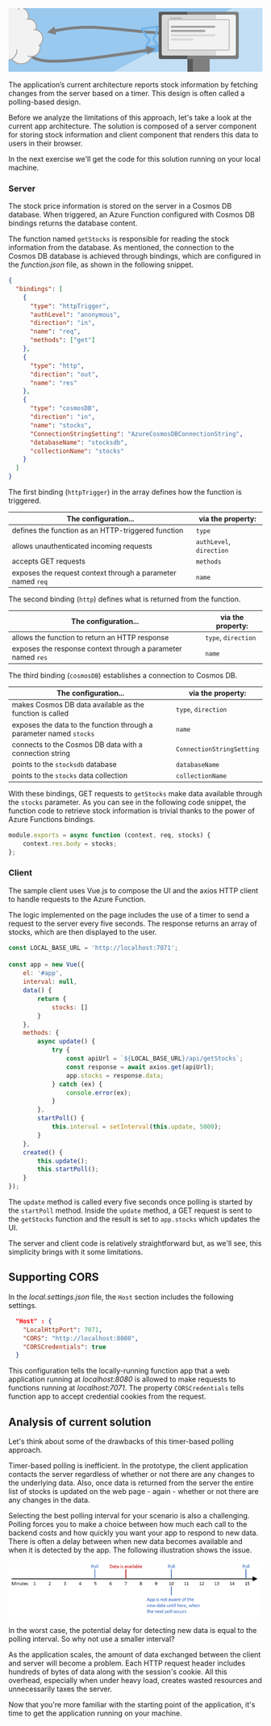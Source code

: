 ![Polling-based web application](../media/serverless-app-polling-concept.png)

The application’s current architecture reports stock information by fetching changes from the server based on a timer. This design is often called a polling-based design.  

Before we analyze the limitations of this approach, let's take a look at the current app architecture. The solution is composed of a server component for storing stock information and client component that renders this data to users in their browser. 

In the next exercise we'll get the code for this solution running on your local machine. 

### Server

The stock price information is stored on the server in a Cosmos DB database. When triggered, an Azure Function configured with Cosmos DB bindings returns the database content.

The function named `getStocks` is responsible for reading the stock information from the database. As mentioned, the connection to the Cosmos DB database is achieved through bindings, which are configured in the *function.json* file, as shown in the following snippet.

```json
{
  "bindings": [
    {
      "type": "httpTrigger",
      "authLevel": "anonymous",
      "direction": "in",
      "name": "req",
      "methods": ["get"]
    },
    {
      "type": "http",
      "direction": "out",
      "name": "res"
    },
    {
      "type": "cosmosDB",
      "direction": "in",
      "name": "stocks",
      "ConnectionStringSetting": "AzureCosmosDBConnectionString",
      "databaseName": "stocksdb",
      "collectionName": "stocks"
    }
  ]
}
```

The first binding (`httpTrigger`) in the array defines how the function is triggered.

| The configuration...                                        | via the property:        |
| ----------------------------------------------------------- | ------------------------ |
| defines the function as an HTTP-triggered function          | `type`                   |
| allows unauthenticated incoming requests                    | `authLevel`, `direction` |
| accepts GET requests                                        | `methods`                |
| exposes the request context through a parameter named `req` | `name`                   |

The second binding (`http`) defines what is returned from the function.

| The configuration...                                         | via the property:   |
| ------------------------------------------------------------ | ------------------- |
| allows the function to return an HTTP response               | `type`, `direction` |
| exposes the response context through a parameter named `res` | `name`              |

The third binding (`cosmosDB`) establishes a connection to Cosmos DB. 

| The configuration...                                         | via the property:         |
| ------------------------------------------------------------ | ------------------------- |
| makes Cosmos DB data available as the function is called     | `type`, `direction`       |
| exposes the data to the function through a parameter named `stocks` | `name`                    |
| connects to the Cosmos DB data with a connection string      | `ConnectionStringSetting` |
| points to the `stocksdb` database                          | `databaseName`            |
| points to the `stocks` data collection                       | `collectionName`          |

With these bindings, GET requests to `getStocks` make data available through the `stocks` parameter. As you can see in the following code snippet, the function code to retrieve stock information is trivial thanks to the power of Azure Functions bindings. 

```javascript
module.exports = async function (context, req, stocks) {
    context.res.body = stocks;
};
```

### Client

The sample client uses Vue.js to compose the UI and the axios HTTP client to handle requests to the Azure Function.

<!--
    REVIEW:
    I removed the note about Vue.js because is was too apologetic and unnecessary

    CONCLUSION:
    Acknowledged
-->

The logic implemented on the page includes the use of a timer to send a request to the server every five seconds. The response returns an array of stocks, which are then displayed to the user.

```javascript
const LOCAL_BASE_URL = 'http://localhost:7071';

const app = new Vue({
    el: '#app',
    interval: null,
    data() {
        return {
            stocks: []
        }
    },
    methods: {
        async update() {
            try {
                const apiUrl = `${LOCAL_BASE_URL}/api/getStocks`;
                const response = await axios.get(apiUrl);
                app.stocks = response.data;
            } catch (ex) {
                console.error(ex);
            }
        },
        startPoll() {
            this.interval = setInterval(this.update, 5000);
        }
    },
    created() {
        this.update();
        this.startPoll();
    }
});
```

The `update` method is called every five seconds once polling is started by the `startPoll` method. Inside the `update` method, a GET request is sent to the `getStocks` function and the result is set to `app.stocks` which updates the UI.

The server and client code is relatively straightforward but, as we'll see, this simplicity brings with it some limitations.

## Supporting CORS

<!-- 
    REVIEW:
    This section is very specific to running the app locally, whereas the analysis and setup aren't. I would consider placing this closer to the actual running of the app locally

    CONCLUSION:
    We decided to keep it as-is in order to avoid a large-scale content refactoring.
-->

In the *local.settings.json* file, the `Host` section includes the following settings.

```json
  "Host" : {
    "LocalHttpPort": 7071,
    "CORS": "http://localhost:8080",
    "CORSCredentials": true
  }
```

This configuration tells the locally-running function app that a web application running at *localhost:8080* is allowed to make requests to functions running at *localhost:7071*. The property `CORSCredentials` tells function app to accept credential cookies from the request.

## Analysis of current solution

Let's think about some of the drawbacks of this timer-based polling approach.

Timer-based polling is inefficient. In the prototype, the client application contacts the server regardless of whether or not there are any changes to the underlying data. Also, once data is returned from the server the entire list of stocks is updated on the web page - again - whether or not there are any changes in the data.

Selecting the best polling interval for your scenario is also a challenging. Polling forces you to make a choice between how much each call to the backend costs and how quickly you want your app to respond to new data. There is often a delay between when new data becomes available and when it is detected by the app. The following illustration shows the issue.

![An illustration showing a timeline and a polling trigger checking for new data every five minutes. New data becomes available after seven minutes. The app isn't aware of the new data until the next poll, which occurs at 10 minutes.](../media/polling-example.png)

In the worst case, the potential delay for detecting new data is equal to the polling interval. So why not use a smaller interval?

As the application scales, the amount of data exchanged between the client and server will become a problem. Each HTTP request header includes hundreds of bytes of data along with the session's cookie. All this overhead, especially when under heavy load, creates wasted resources and unnecessarily taxes the server.

Now that you're more familiar with the starting point of the application, it's time to get the application running on your machine.

<!-- 
    REVIEW:
    I'm still considering whether we install and run the app before this analysis. Let's discuss.

    CONCLUSION:
    We decided to leave as is, for cost/benefit reasons.
-->
